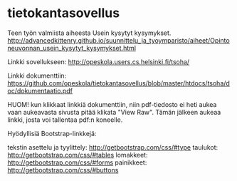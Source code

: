 # tietokantasovellus

Teen työn valmiista aiheesta Usein kysytyt kysymykset. 
http://advancedkittenry.github.io/suunnittelu_ja_tyoymparisto/aiheet/Opintoneuvonnan_usein_kysytyt_kysymykset.html

Linkki sovellukseen: http://opeskola.users.cs.helsinki.fi/tsoha/

Linkki dokumenttiin: https://github.com/opeskola/tietokantasovellus/blob/master/htdocs/tsoha/doc/dokumentaatio.pdf

HUOM! kun klikkaat linkkiä dokumenttiin, niin pdf-tiedosto ei
heti aukea vaan aukeavasta sivusta pitää klikata "View Raw". Tämän jälkeen
aukeaa linkki, josta voi tallentaa pdf:n koneelle.

Hyödyllisiä Bootstrap-linkkejä:

tekstin asettelu ja tyylittely: http://getbootstrap.com/css/#type
taulukot: http://getbootstrap.com/css/#tables
lomakkeet: http://getbootstrap.com/css/#forms
painikkeet: http://getbootstrap.com/css/#buttons



